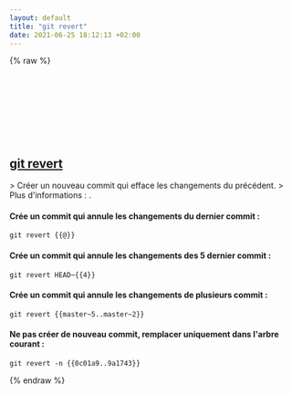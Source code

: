 ```yaml
---
layout: default
title: "git revert"
date: 2021-06-25 18:12:13 +02:00
---
```

{% raw %}
<h2 id="git-revert">
  <a href="/fr/common/git-revert.html">git revert</a> <a href="#git-revert"><svg class="icon">
    <use href="/assets/images/unicode_sprite.svg#link" />
  </svg></a>
</h2>
> Créer un nouveau commit qui efface les changements du précédent.
> Plus d'informations : <https://git-scm.com/docs/git-revert>.

#### Crée un commit qui annule les changements du dernier commit :
```shell
git revert {{@}}
```
#### Crée un commit qui annule les changements des 5 dernier commit :
```shell
git revert HEAD~{{4}}
```
#### Crée un commit qui annule les changements de plusieurs commit :
```shell
git revert {{master~5..master~2}}
```
#### Ne pas créer de nouveau commit, remplacer uniquement dans l'arbre courant :
```shell
git revert -n {{0c01a9..9a1743}}
```
{% endraw %}